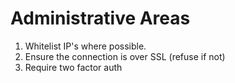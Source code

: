 # Administrative Areas
1. Whitelist IP's where possible.
2. Ensure the connection is over SSL (refuse if not)
3. Require two factor auth
